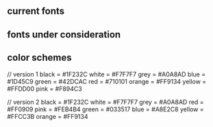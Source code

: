 ## current fonts

<link href="https://fonts.googleapis.com/css?family=Abel|Lora" rel="stylesheet">
<link href="https://fonts.googleapis.com/css?family=Oswald" rel="stylesheet">

## fonts under consideration
<link href="https://fonts.googleapis.com/css?family=Michroma|Abel|Archivo+Narrow|Barlow+Condensed:400,500|Bitter:400i|Comfortaa|Domine|Dosis|Encode+Sans+Condensed|Istok+Web|Lora|News+Cycle|Nunito|Oxygen|Pathway+Gothic+One|Questrial|Rufina|Varela+Round" rel="stylesheet">


## color schemes

// version 1
black = #1F232C
white = #F7F7F7
grey = #A0A8AD
blue = #1D45C9
green = #42DCAC
red = #710101
orange = #FF9134
yellow = #FFDD00
pink = #F894C3

// version 2
black = #1F232C
white = #F7F7F7
grey = #A0A8AD
red = #FF0909
pink = #FEB4B4
green = #033517
blue = #A8E2C8
yellow = #FFCC3B
orange = #FF9134

